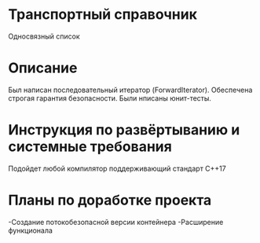 
# Транспортный справочник
Oдносвязный список

Описание
======================
Был написан последовательный итератор (ForwardIterator). Обеспечена строгая гарантия безопасности. Были нписаны юнит-тесты.

Инструкция по развёртыванию и системные требования
=======
Подойдет любой компилятор поддерживающий стандарт C++17

Планы по доработке проекта
=======
-Создание потокобезопасной версии контейнера
-Расширение функционала
